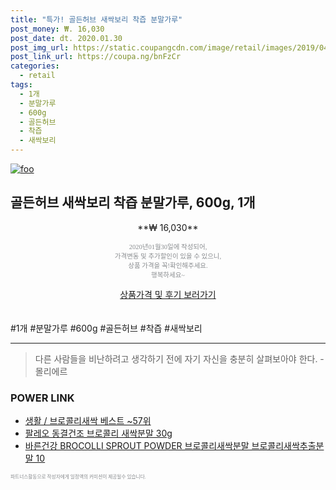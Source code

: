 ```yaml
--- 
title: "특가! 골든허브 새싹보리 착즙 분말가루" 
post_money: ₩. 16,030 
post_date: dt. 2020.01.30 
post_img_url: https://static.coupangcdn.com/image/retail/images/2019/04/26/15/1/f0fb1c88-86ac-4d82-a416-d0bf533fed2e.jpg 
post_link_url: https://coupa.ng/bnFzCr 
categories: 
  - retail 
tags: 
  - 1개 
  - 분말가루 
  - 600g 
  - 골든허브 
  - 착즙 
  - 새싹보리 
--- 
```

[![foo](https://static.coupangcdn.com/image/retail/images/2019/04/26/15/1/f0fb1c88-86ac-4d82-a416-d0bf533fed2e.jpg)](https://coupa.ng/bnFzCr) 

## 골든허브 새싹보리 착즙 분말가루, 600g, 1개 
<p style="text-align: center;">**₩ 16,030**</p> 
<p style="text-align: center;"><span style="color: #898c8f; font-family: Georgia,Times,serif; font-size: 0.75em;">2020년01월30일에 작성되어, <br>가격변동 및 추가할인이 있을 수 있으니,<br> 상품 가격을 꼭!확인해주세요.<br>행복하세요~</span> 
</p>	 
<div markdown="0" style="text-align: center;"><a href="https://coupa.ng/bnFzCr" class="btn btn--success">상품가격 및 후기 보러가기</a></div> 
<br><br> 
  #1개 #분말가루 #600g #골든허브 #착즙 #새싹보리 
<hr> 

> 다른 사람들을 비난하려고 생각하기 전에 자기 자신을 충분히 살펴보아야 한다. - 몰리에르 


### POWER LINK

* <a href="https://blog.naver.com/santokki14/221784639824" target="_blank">생활 / 브로콜리새싹 베스트 ~57위</a>
* <a href="https://blog.naver.com/fasyy4321/221784959711" target="_blank">팔레오 동결건조 브로콜리 새싹분말 30g</a>
* <a href="https://blog.naver.com/sakai111/221784673562" target="_blank">바른건강 BROCOLLI SPROUT POWDER 브로콜리새싹분말 브로콜리새싹추출분말 10</a>

<span style="color: #898c8f; font-family: Georgia,Times,serif; font-size: 0.55em;">파트너스활동으로 작성자에게 일정액의 커미션이 제공될수 있습니다.</span> 
